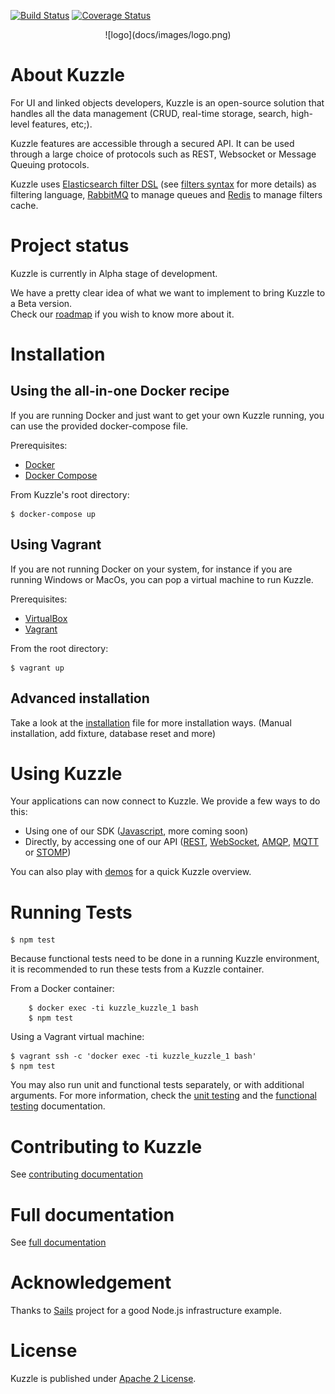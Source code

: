 [![Build Status](https://travis-ci.org/kuzzleio/kuzzle.svg)](https://travis-ci.org/kuzzleio/kuzzle) [![Coverage Status](https://coveralls.io/repos/kuzzleio/kuzzle/badge.svg?branch=master&service=github)](https://coveralls.io/github/kuzzleio/kuzzle?branch=master)

<p align=center> ![logo](docs/images/logo.png)

# About Kuzzle

For UI and linked objects developers, Kuzzle is an open-source solution that handles all the data management
(CRUD, real-time storage, search, high-level features, etc;).

Kuzzle features are accessible through a secured API. It can be used through a large choice of protocols such as REST, Websocket or Message Queuing protocols.

Kuzzle uses [Elasticsearch filter DSL](https://www.elastic.co/guide/en/elasticsearch/reference/current/query-dsl-filters.html) (see [filters syntax](docs/filters.md) for more details) as filtering language, [RabbitMQ](https://www.rabbitmq.com/) to manage queues and [Redis](http://redis.io/) to manage filters cache.

# Project status

Kuzzle is currently in Alpha stage of development.

We have a pretty clear idea of what we want to implement to bring Kuzzle to a Beta version.  
Check our [roadmap](./ROADMAP.md) if you wish to know more about it.

# Installation

## Using the all-in-one Docker recipe

If you are running Docker and just want to get your own Kuzzle running, you can use the provided docker-compose file.

Prerequisites:

* [Docker](https://docs.docker.com/installation/#installation)
* [Docker Compose](https://docs.docker.com/compose/install/)

From Kuzzle's root directory:

    $ docker-compose up

## Using Vagrant

If you are not running Docker on your system, for instance if you are running Windows or MacOs, you can pop a virtual machine to run Kuzzle.

Prerequisites:

* [VirtualBox](https://www.virtualbox.org/wiki/Downloads)
* [Vagrant](https://www.vagrantup.com/)

From the root directory:

    $ vagrant up

## Advanced installation

Take a look at the [installation](docs/installation.md) file for more installation ways. (Manual installation, add fixture, database reset and more)

# Using Kuzzle

Your applications can now connect to Kuzzle. We provide a few ways to do this:

* Using one of our SDK ([Javascript](https://github.com/kuzzleio/sdk-javascript), more coming soon)
* Directly, by accessing one of our API ([REST](docs/API.REST.md), [WebSocket](docs/API.WebSocket.md), [AMQP](docs/API.AMQP.md), [MQTT](docs/API.MQTT.md) or [STOMP](docs/API.STOMP.md))

You can also play with [demos](https://github.com/kuzzleio/demo) for a quick Kuzzle overview.

# Running Tests

    $ npm test
Because functional tests need to be done in a running Kuzzle environment, it is recommended to run these tests from a Kuzzle container.

From a Docker container:

```
    $ docker exec -ti kuzzle_kuzzle_1 bash
    $ npm test
```

Using a Vagrant virtual machine:

    $ vagrant ssh -c 'docker exec -ti kuzzle_kuzzle_1 bash'
    $ npm test

You may also run unit and functional tests separately, or with additional arguments.
For more information, check the [unit testing](test/README.md) and the [functional testing](features/README.md) documentation.


# Contributing to Kuzzle

See [contributing documentation](./CONTRIBUTING.md)


# Full documentation

See [full documentation](docs/README.md)


# Acknowledgement

Thanks to [Sails](https://github.com/balderdashy/sails) project for a good Node.js infrastructure example.

# License

Kuzzle is published under [Apache 2 License](LICENSE.md).
